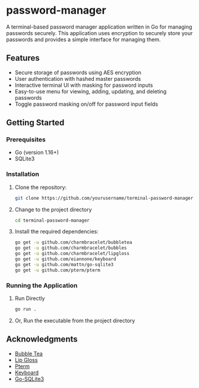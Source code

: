 # password-manager

A terminal-based password manager application written in Go for managing passwords securely. This application uses encryption to securely store your passwords and provides a simple interface for managing them.

## Features

- Secure storage of passwords using AES encryption
- User authentication with hashed master passwords
- Interactive terminal UI with masking for password inputs
- Easy-to-use menu for viewing, adding, updating, and deleting passwords
- Toggle password masking on/off for password input fields

## Getting Started

### Prerequisites

- Go (version 1.16+)
- SQLite3

### Installation

1. Clone the repository:
   ```sh
   git clone https://github.com/yourusername/terminal-password-manager.git
   ```
2. Change to the project directory   
   ```sh
   cd terminal-password-manager
   ```
3. Install the required dependencies:
   ```sh
   go get -u github.com/charmbracelet/bubbletea
   go get -u github.com/charmbracelet/bubbles
   go get -u github.com/charmbracelet/lipgloss
   go get -u github.com/eiannone/keyboard
   go get -u github.com/mattn/go-sqlite3
   go get -u github.com/pterm/pterm
   ```   
### Running the Application
    
1. Run Directly     
    ```sh
    go run .
    ```
2. Or, Run the executable from the project directory 

## Acknowledgments

*   [Bubble Tea](https://github.com/charmbracelet/bubbletea)
*   [Lip Gloss](https://github.com/charmbracelet/lipgloss)
*   [Pterm](https://github.com/pterm/pterm)
*   [Keyboard](https://github.com/eiannone/keyboard)
*   [Go-SQLite3](https://github.com/mattn/go-sqlite3)

